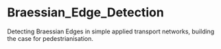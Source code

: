 # Braessian_Edge_Detection
Detecting Braessian Edges in simple applied transport networks, building the case for pedestrianisation. 
